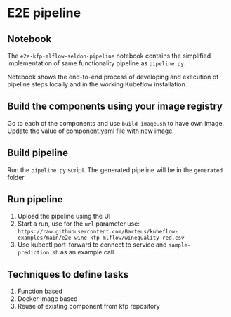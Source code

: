 # E2E pipeline

## Notebook

The `e2e-kfp-mlflow-seldon-pipeline` notebook contains the simplified
implementation of same functionality pipeline as `pipeline.py`.

Notebook shows the end-to-end process of developing and execution of pipeline
steps locally and in the working Kubeflow installation.

## Build the components using your image registry

Go to each of the components and use `build_image.sh` to have own image. Update
the value of component.yaml file with new image.

## Build pipeline

Run the `pipeline.py` script. The generated pipeline will be in the `generated`
folder

## Run pipeline

1. Upload the pipeline using the UI
2. Start a run, use for the `url` parameter
   use: `https://raw.githubusercontent.com/Barteus/kubeflow-examples/main/e2e-wine-kfp-mlflow/winequality-red.csv`
3. Use kubectl port-forward to connect to service and `sample-prediction.sh` as
   an example call.

## Techniques to define tasks

1. Function based
2. Docker image based
3. Reuse of existing component from kfp repository